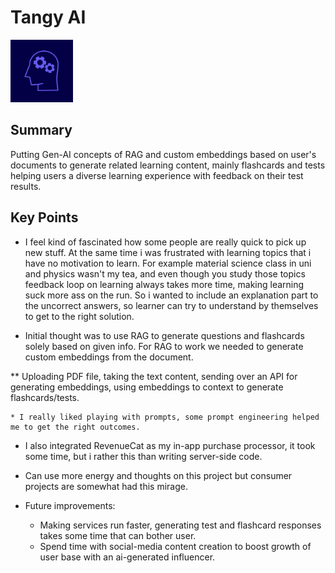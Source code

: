 # Tangy AI

<img src="../assets/1-tangyai-logo.png" width="100" height="100" alt="Tangy AI Logo">

## Summary
Putting Gen-AI concepts of RAG and custom embeddings based on user's documents to generate related learning content, mainly flashcards and tests helping users a diverse learning experience with feedback on their test results. 

## Key Points
* I feel kind of fascinated how some people are really quick to pick up new stuff. At the same time i was frustrated with learning topics that i have no motivation to learn. For example material science class in uni and physics wasn't my tea, and even though you study those topics feedback loop on learning always takes more time, making learning suck more ass on the run. So i wanted to include an explanation part to the uncorrect answers, so learner can try to understand by themselves to get to the right solution.

* Initial thought was to use RAG to generate questions and flashcards solely based on given info. For RAG to work we needed to generate custom embeddings from the document. 

** Uploading PDF file, taking the text content, sending over an API for generating embeddings, using embeddings to context to generate flashcards/tests.

    * I really liked playing with prompts, some prompt engineering helped me to get the right outcomes.

* I also integrated RevenueCat as my in-app purchase processor, it took some time, but i rather this than writing server-side code.

* Can use more energy and thoughts on this project but consumer projects are somewhat had this mirage.

* Future improvements:
  * Making services run faster, generating test and flashcard responses takes some time that can bother user.
  * Spend time with social-media content creation to boost growth of user base with an ai-generated influencer.